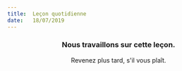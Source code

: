```yaml
---
title:  Leçon quotidienne
date:   18/07/2019
---
```


### <center>Nous travaillons sur cette leçon.</center>
<center>Revenez plus tard, s'il vous plaît.</center>
